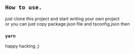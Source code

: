 ## `How to use.`<br />  
just clone this project and start writing your own project <br />
or you can just copy package.json file and tsconfig.json then <br />
### `yarn` <br />
happy hacking ;)

